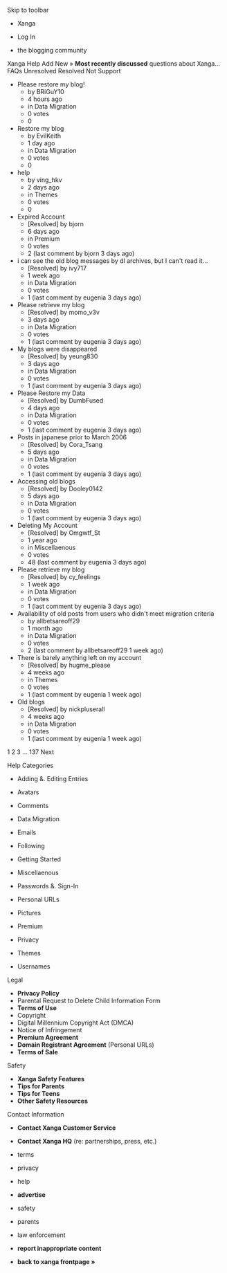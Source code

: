 Skip to toolbar

*   Xanga

*   Log In

*   the blogging community

Xanga Help Add New » **Most recently discussed** questions about Xanga… FAQs Unresolved Resolved Not Support

*   Please restore my blog!
    *   by BRiGuY10
    *   4 hours ago
    *   in Data Migration
    *   0 votes
    *   0
*   Restore my blog
    *   by EvilKeith
    *   1 day ago
    *   in Data Migration
    *   0 votes
    *   0
*   help
    *   by ving\_hkv
    *   2 days ago
    *   in Themes
    *   0 votes
    *   0
*   Expired Account
    *   \[Resolved\] by bjorn
    *   6 days ago
    *   in Premium
    *   0 votes
    *   2 (last comment by bjorn 3 days ago)
*   i can see the old blog messages by dl archives, but I can't read it...
    *   \[Resolved\] by ivy717
    *   1 week ago
    *   in Data Migration
    *   0 votes
    *   1 (last comment by eugenia 3 days ago)
*   Please retrieve my blog
    *   \[Resolved\] by momo\_v3v
    *   3 days ago
    *   in Data Migration
    *   0 votes
    *   1 (last comment by eugenia 3 days ago)
*   My blogs were disappeared
    *   \[Resolved\] by yeung830
    *   3 days ago
    *   in Data Migration
    *   0 votes
    *   1 (last comment by eugenia 3 days ago)
*   Please Restore my Data
    *   \[Resolved\] by DumbFused
    *   4 days ago
    *   in Data Migration
    *   0 votes
    *   1 (last comment by eugenia 3 days ago)
*   Posts in japanese prior to March 2006
    *   \[Resolved\] by Cora\_Tsang
    *   5 days ago
    *   in Data Migration
    *   0 votes
    *   1 (last comment by eugenia 3 days ago)
*   Accessing old blogs
    *   \[Resolved\] by Dooley0142
    *   5 days ago
    *   in Data Migration
    *   0 votes
    *   1 (last comment by eugenia 3 days ago)
*   Deleting My Account
    *   \[Resolved\] by Omgwtf\_St
    *   1 year ago
    *   in Miscellaenous
    *   0 votes
    *   48 (last comment by eugenia 3 days ago)
*   Please retrieve my blog
    *   \[Resolved\] by cy\_feelings
    *   1 week ago
    *   in Data Migration
    *   0 votes
    *   1 (last comment by eugenia 3 days ago)
*   Availability of old posts from users who didn't meet migration criteria
    *   by allbetsareoff29
    *   1 month ago
    *   in Data Migration
    *   0 votes
    *   2 (last comment by allbetsareoff29 1 week ago)
*   There is barely anything left on my account
    *   \[Resolved\] by hugme\_please
    *   4 weeks ago
    *   in Themes
    *   0 votes
    *   1 (last comment by eugenia 1 week ago)
*   Old blogs
    *   \[Resolved\] by nickpluserall
    *   4 weeks ago
    *   in Data Migration
    *   0 votes
    *   1 (last comment by eugenia 1 week ago)

1 2 3 ... 137 Next

Help Categories

*   Adding &. Editing Entries
*   Avatars
*   Comments
*   Data Migration
*   Emails
*   Following
*   Getting Started
*   Miscellaenous

*   Passwords &. Sign-In
*   Personal URLs
*   Pictures
*   Premium
*   Privacy
*   Themes
*   Usernames

Legal

*   **Privacy Policy**
*   Parental Request to Delete Child Information Form
*   **Terms of Use**
*   Copyright
*   Digital Millennium Copyright Act (DMCA)
*   Notice of Infringement
*   **Premium Agreement**
*   **Domain Registrant Agreement** (Personal URLs)
*   **Terms of Sale**

Safety

*   **Xanga Safety Features**
*   **Tips for Parents**
*   **Tips for Teens**
*   **Other Safety Resources**

Contact Information

*   **Contact Xanga Customer Service**
*   **Contact Xanga HQ** (re: partnerships, press, etc.)

*   terms
*   privacy
*   help
*   **advertise**

*   safety
*   parents
*   law enforcement
*   **report inappropriate content**

*   **back to xanga frontpage »**